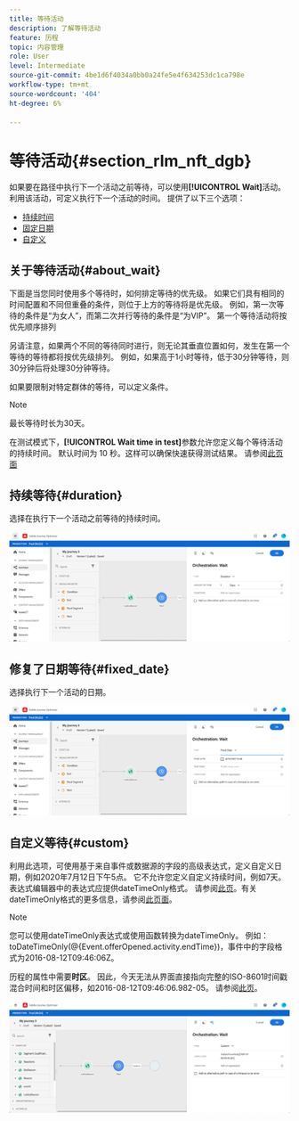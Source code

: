 ```yaml
---
title: 等待活动
description: 了解等待活动
feature: 历程
topic: 内容管理
role: User
level: Intermediate
source-git-commit: 4be1d6f4034a0bb0a24fe5e4f634253dc1ca798e
workflow-type: tm+mt
source-wordcount: '404'
ht-degree: 6%

---
```


# 等待活动{#section_rlm_nft_dgb}

如果要在路径中执行下一个活动之前等待，可以使用&#x200B;**[!UICONTROL Wait]**&#x200B;活动。 利用该活动，可定义执行下一个活动的时间。 提供了以下三个选项：

* [持续时间](#duration)
* [固定日期](#fixed_date)
* [自定义](#custom)

<!--* [Email send time optimization](#email_send_time_optimization)-->

## 关于等待活动{#about_wait}

下面是当您同时使用多个等待时，如何排定等待的优先级。 如果它们具有相同的时间配置和不同但重叠的条件，则位于上方的等待将是优先级。 例如，第一次等待的条件是“为女人”，而第二次并行等待的条件是“为VIP”。 第一个等待活动将按优先顺序排列

另请注意，如果两个不同的等待同时进行，则无论其垂直位置如何，发生在第一个等待的等待都将按优先级排列。 例如，如果高于1小时等待，低于30分钟等待，则30分钟后将处理30分钟等待。

如果要限制对特定群体的等待，可以定义条件。

>[!NOTE]
>
>最长等待时长为30天。
>
>在测试模式下，**[!UICONTROL Wait time in test]**&#x200B;参数允许您定义每个等待活动的持续时间。 默认时间为 10 秒。这样可以确保快速获得测试结果。 请参阅[此页面](../building-journeys/testing-the-journey.md)

## 持续等待{#duration}

选择在执行下一个活动之前等待的持续时间。

![](../assets/journey55.png)

## 修复了日期等待{#fixed_date}

选择执行下一个活动的日期。

![](../assets/journey56.png)

## 自定义等待{#custom}

利用此选项，可使用基于来自事件或数据源的字段的高级表达式，定义自定义日期，例如2020年7月12日下午5点。 它不允许您定义自定义持续时间，例如7天。 表达式编辑器中的表达式应提供dateTimeOnly格式。 请参阅[此页](https://experienceleague.adobe.com/docs/journeys/using/building-advanced-conditions-journeys/expressionadvanced.html?lang=zh-Hans)。有关dateTimeOnly格式的更多信息，请参阅[此页面](https://experienceleague.adobe.com/docs/journeys/using/building-advanced-conditions-journeys/syntax/data-types.html)。

>[!NOTE]
>
>您可以使用dateTimeOnly表达式或使用函数转换为dateTimeOnly。 例如：toDateTimeOnly(@{Event.offerOpened.activity.endTime})，事件中的字段格式为2016-08-12T09:46:06Z。
>
>历程的属性中需要&#x200B;**时区**。 因此，今天无法从界面直接指向完整的ISO-8601时间戳混合时间和时区偏移，如2016-08-12T09:46:06.982-05。 请参阅[此页](../building-journeys/timezone-management.md)。

![](../assets/journey57.png)

<!--## Email send time optimization{#email_send_time_optimization}

This type of wait uses a score calculated in Adobe Experience Platform. The score calculates the propensity to click or open an email in the future based on past behavior. Note that the algorithm calculating the score needs a certain amount of data to work. As a result, when it does not have enough data, the default wait time will apply. At publication time, you’ll be notified that the default time applies.

>[!NOTE]
>
>The first event of your journey must have a namespace.
>
>This capability is only available after an **[!UICONTROL Email]** activity. You need to have Adobe Campaign Standard.

1. In the **[!UICONTROL Amount of time]** field, define the number of hours to consider to optimize email sending.
1. In the **[!UICONTROL Optimization type]** field, choose if the optimization should increase clicks or opens.
1. In the **[!UICONTROL Default time]** field, define the default time to wait if the predictive send time score is not available.

    >[!NOTE]
    >
    >Note that the send time score can be unavailable because there is not enough data to perform the calculation. In this case, you will be informed, at publication time, that the default time applies.

![](../assets/journey57bis.png)-->
